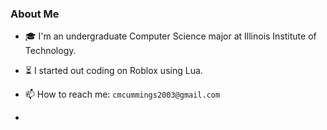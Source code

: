 ### About Me

- 🎓 I'm an undergraduate Computer Science major at Illinois Institute of Technology.
- ⏳ I started out coding on Roblox using Lua.

- 📫 How to reach me: `cmcummings2003@gmail.com`
- 
<!--
**gestalt8003/gestalt8003** is a ✨ _special_ ✨ repository because its `README.md` (this file) appears on your GitHub profile.

Here are some ideas to get you started:

- 🔭 I’m currently working on ...
- 🌱 I’m currently learning ...
- 👯 I’m looking to collaborate on ...
- 🤔 I’m looking for help with ...
- 💬 Ask me about ...
- 📫 How to reach me: ...
- 😄 Pronouns: ...
- ⚡ Fun fact: ...
-->
